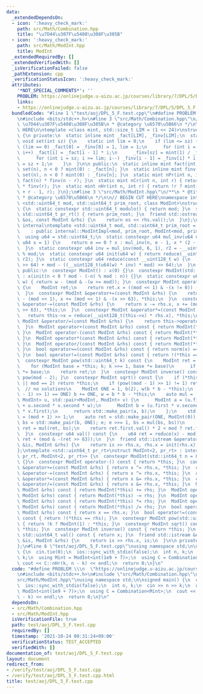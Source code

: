 ```yaml
---
data:
  _extendedDependsOn:
  - icon: ':heavy_check_mark:'
    path: src/Math/Combination.hpp
    title: "\u7D44\u307F\u5408\u308F\u305B"
  - icon: ':heavy_check_mark:'
    path: src/Math/ModInt.hpp
    title: ModInt
  _extendedRequiredBy: []
  _extendedVerifiedWith: []
  _isVerificationFailed: false
  _pathExtension: cpp
  _verificationStatusIcon: ':heavy_check_mark:'
  attributes:
    '*NOT_SPECIAL_COMMENTS*': ''
    PROBLEM: https://onlinejudge.u-aizu.ac.jp/courses/library/7/DPL/5/DPL_5_F
    links:
    - https://onlinejudge.u-aizu.ac.jp/courses/library/7/DPL/5/DPL_5_F
  bundledCode: "#line 1 \"test/aoj/DPL_5_F.test.cpp\"\n#define PROBLEM \\\n  \"https://onlinejudge.u-aizu.ac.jp/courses/library/7/DPL/5/DPL_5_F\"\
    \n#include <bits/stdc++.h>\n#line 3 \"src/Math/Combination.hpp\"\n/**\n * @title\
    \ \u7D44\u307F\u5408\u308F\u305B\n * @category \u6570\u5B66\n */\n\n// BEGIN CUT\
    \ HERE\n\ntemplate <class mint, std::size_t LIM = (1 << 24)>\nstruct Combination\
    \ {\n private:\n  static inline mint _fact[LIM], _finv[LIM];\n  static inline\
    \ void set(int sz) {\n    static int lim = 0;\n    if (lim <= sz) {\n      if\
    \ (lim == 0) _fact[0] = _finv[0] = 1, lim = 1;\n      for (int i = lim; i <= sz;\
    \ i++) _fact[i] = _fact[i - 1] * i;\n      _finv[sz] = mint(1) / _fact[sz];\n\
    \      for (int i = sz; i >= lim; i--) _finv[i - 1] = _finv[i] * i;\n      lim\
    \ = sz + 1;\n    }\n  }\n\n public:\n  static inline mint fact(int n) { return\
    \ set(n), n < 0 ? mint(0) : _fact[n]; }\n  static inline mint finv(int n) { return\
    \ set(n), n < 0 ? mint(0) : _finv[n]; }\n  static mint nPr(int n, int r) { return\
    \ fact(n) * finv(n - r); }\n  static mint nCr(int n, int r) { return nPr(n, r)\
    \ * finv(r); }\n  static mint nHr(int n, int r) { return !r ? mint(1) : nCr(n\
    \ + r - 1, r); }\n};\n#line 3 \"src/Math/ModInt.hpp\"\n/**\n * @title ModInt\n\
    \ * @category \u6570\u5B66\n */\n\n// BEGIN CUT HERE\nnamespace internal {\ntemplate\
    \ <std::uint64_t mod, std::uint64_t prim_root, class ModInt>\nstruct ModIntImpl\
    \ {\n  static constexpr std::uint64_t modulo() { return mod; }\n  static constexpr\
    \ std::uint64_t pr_rt() { return prim_root; }\n  friend std::ostream &operator<<(std::ostream\
    \ &os, const ModInt &rhs) {\n    return os << rhs.val();\n  }\n};\n}  // namespace\
    \ internal\ntemplate <std::uint64_t mod, std::uint64_t prim_root = 0>\nclass ModInt\n\
    \    : public internal::ModIntImpl<mod, prim_root, ModInt<mod, prim_root>> {\n\
    \  using u64 = std::uint64_t;\n  static constexpr u64 mul_inv(u64 n, int e = 6,\
    \ u64 x = 1) {\n    return e == 0 ? x : mul_inv(n, e - 1, x * (2 - x * n));\n\
    \  }\n  static constexpr u64 inv = mul_inv(mod, 6, 1), r2 = -__uint128_t(mod)\
    \ % mod;\n  static constexpr u64 init(u64 w) { return reduce(__uint128_t(w) *\
    \ r2); }\n  static constexpr u64 reduce(const __uint128_t w) {\n    return u64(w\
    \ >> 64) + mod - ((__uint128_t(u64(w) * inv) * mod) >> 64);\n  }\n  u64 x;\n\n\
    \ public:\n  constexpr ModInt() : x(0) {}\n  constexpr ModInt(std::int64_t n)\
    \ : x(init(n < 0 ? mod - (-n) % mod : n)) {}\n  static constexpr u64 norm(u64\
    \ w) { return w - (mod & -(w >= mod)); }\n  constexpr ModInt operator-() const\
    \ {\n    ModInt ret;\n    return ret.x = ((mod << 1) & -(x != 0)) - x, ret;\n\
    \  }\n  constexpr ModInt &operator+=(const ModInt &rhs) {\n    return x += rhs.x\
    \ - (mod << 1), x += (mod << 1) & -(x >> 63), *this;\n  }\n  constexpr ModInt\
    \ &operator-=(const ModInt &rhs) {\n    return x -= rhs.x, x += (mod << 1) & -(x\
    \ >> 63), *this;\n  }\n  constexpr ModInt &operator*=(const ModInt &rhs) {\n \
    \   return this->x = reduce(__uint128_t(this->x) * rhs.x), *this;\n  }\n  constexpr\
    \ ModInt &operator/=(const ModInt &rhs) {\n    return this->operator*=(rhs.inverse());\n\
    \  }\n  ModInt operator+(const ModInt &rhs) const { return ModInt(*this) += rhs;\
    \ }\n  ModInt operator-(const ModInt &rhs) const { return ModInt(*this) -= rhs;\
    \ }\n  ModInt operator*(const ModInt &rhs) const { return ModInt(*this) *= rhs;\
    \ }\n  ModInt operator/(const ModInt &rhs) const { return ModInt(*this) /= rhs;\
    \ }\n  bool operator==(const ModInt &rhs) const { return norm(x) == norm(rhs.x);\
    \ }\n  bool operator!=(const ModInt &rhs) const { return !(*this == rhs); }\n\
    \  constexpr ModInt pow(std::uint64_t k) const {\n    ModInt ret = ModInt(1);\n\
    \    for (ModInt base = *this; k; k >>= 1, base *= base)\n      if (k & 1) ret\
    \ *= base;\n    return ret;\n  }\n  constexpr ModInt inverse() const { return\
    \ pow(mod - 2); }\n  constexpr ModInt sqrt() const {\n    if (*this == ModInt(0)\
    \ || mod == 2) return *this;\n    if (pow((mod - 1) >> 1) != 1) return ModInt(0);\
    \  // no solutions\n    ModInt ONE = 1, b(2), w(b * b - *this);\n    while (w.pow((mod\
    \ - 1) >> 1) == ONE) b += ONE, w = b * b - *this;\n    auto mul = [&](std::pair<ModInt,\
    \ ModInt> u, std::pair<ModInt, ModInt> v) {\n      ModInt a = (u.first * v.first\
    \ + u.second * v.second * w);\n      ModInt b = (u.first * v.second + u.second\
    \ * v.first);\n      return std::make_pair(a, b);\n    };\n    std::uint64_t e\
    \ = (mod + 1) >> 1;\n    auto ret = std::make_pair(ONE, ModInt(0));\n    for (auto\
    \ bs = std::make_pair(b, ONE); e; e >>= 1, bs = mul(bs, bs))\n      if (e & 1)\
    \ ret = mul(ret, bs);\n    return ret.first.val() * 2 < mod ? ret.first : -ret.first;\n\
    \  }\n  constexpr u64 val() const {\n    u64 ret = reduce(x) - mod;\n    return\
    \ ret + (mod & -(ret >> 63));\n  }\n  friend std::istream &operator>>(std::istream\
    \ &is, ModInt &rhs) {\n    return is >> rhs.x, rhs.x = init(rhs.x), is;\n  }\n\
    };\ntemplate <std::uint64_t pr_rt>\nstruct ModInt<2, pr_rt> : internal::ModIntImpl<2,\
    \ pr_rt, ModInt<2, pr_rt>> {\n  constexpr ModInt(std::int64_t n = 0) : x(n & 1)\
    \ {}\n  constexpr ModInt operator-() const { return *this; }\n  constexpr ModInt\
    \ &operator+=(const ModInt &rhs) { return x ^= rhs.x, *this; }\n  constexpr ModInt\
    \ &operator-=(const ModInt &rhs) { return x ^= rhs.x, *this; }\n  constexpr ModInt\
    \ &operator*=(const ModInt &rhs) { return x &= rhs.x, *this; }\n  constexpr ModInt\
    \ &operator/=(const ModInt &rhs) { return x &= rhs.x, *this; }\n  ModInt operator+(const\
    \ ModInt &rhs) const { return ModInt(*this) += rhs; }\n  ModInt operator-(const\
    \ ModInt &rhs) const { return ModInt(*this) -= rhs; }\n  ModInt operator*(const\
    \ ModInt &rhs) const { return ModInt(*this) *= rhs; }\n  ModInt operator/(const\
    \ ModInt &rhs) const { return ModInt(*this) /= rhs; }\n  bool operator==(const\
    \ ModInt &rhs) const { return x == rhs.x; }\n  bool operator!=(const ModInt &rhs)\
    \ const { return !(*this == rhs); }\n  constexpr ModInt pow(std::uint64_t k) const\
    \ { return !k ? ModInt(1) : *this; }\n  constexpr ModInt sqrt() const { return\
    \ *this; }\n  constexpr ModInt inverse() const { return *this; }\n  constexpr\
    \ std::uint64_t val() const { return x; }\n  friend std::istream &operator>>(std::istream\
    \ &is, ModInt &rhs) {\n    return is >> rhs.x, is;\n  }\n\n private:\n  bool x;\n\
    };\n#line 6 \"test/aoj/DPL_5_F.test.cpp\"\nusing namespace std;\n\nsigned main()\
    \ {\n  cin.tie(0);\n  ios::sync_with_stdio(false);\n  int n, k;\n  cin >> n >>\
    \ k;\n  using Mint = ModInt<int(1e9 + 7)>;\n  using C = Combination<Mint>;\n \
    \ cout << C::nHr(k, n - k) << endl;\n  return 0;\n}\n"
  code: "#define PROBLEM \\\n  \"https://onlinejudge.u-aizu.ac.jp/courses/library/7/DPL/5/DPL_5_F\"\
    \n#include <bits/stdc++.h>\n#include \"src/Math/Combination.hpp\"\n#include \"\
    src/Math/ModInt.hpp\"\nusing namespace std;\n\nsigned main() {\n  cin.tie(0);\n\
    \  ios::sync_with_stdio(false);\n  int n, k;\n  cin >> n >> k;\n  using Mint =\
    \ ModInt<int(1e9 + 7)>;\n  using C = Combination<Mint>;\n  cout << C::nHr(k, n\
    \ - k) << endl;\n  return 0;\n}\n"
  dependsOn:
  - src/Math/Combination.hpp
  - src/Math/ModInt.hpp
  isVerificationFile: true
  path: test/aoj/DPL_5_F.test.cpp
  requiredBy: []
  timestamp: '2021-10-24 00:31:24+09:00'
  verificationStatus: TEST_ACCEPTED
  verifiedWith: []
documentation_of: test/aoj/DPL_5_F.test.cpp
layout: document
redirect_from:
- /verify/test/aoj/DPL_5_F.test.cpp
- /verify/test/aoj/DPL_5_F.test.cpp.html
title: test/aoj/DPL_5_F.test.cpp
---
```

